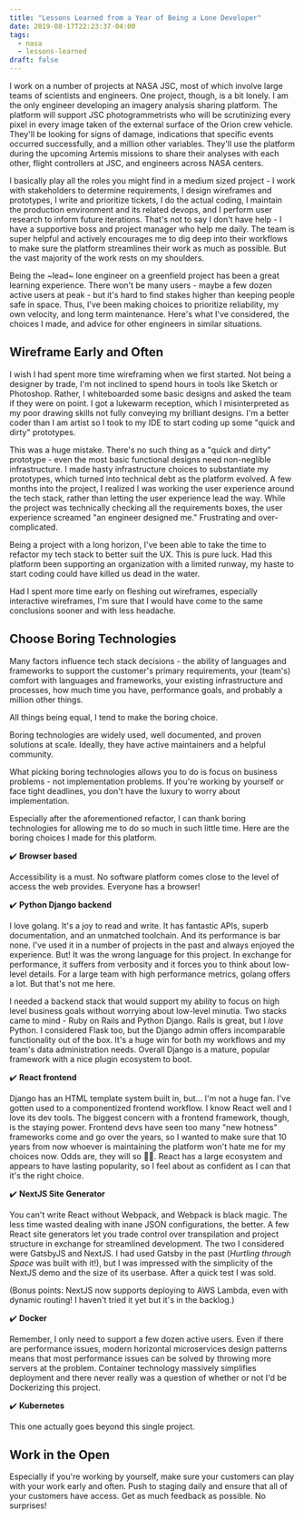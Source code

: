 ```yaml
---
title: "Lessons Learned from a Year of Being a Lone Developer"
date: 2019-08-17T22:23:37-04:00
tags: 
  - nasa
  - lessons-learned
draft: false
---
```


<p class="lead-in">
I work on a number of projects at NASA JSC, most of which involve large teams of scientists and engineers. One project, though, is a bit lonely. I am the only engineer developing an imagery analysis sharing platform. The platform will support JSC photogrammetrists who will be scrutinizing every pixel in every image taken of the external surface of the Orion crew vehicle. They'll be looking for signs of damage, indications that specific events occurred successfully, and a million other variables. They'll use the platform during the upcoming Artemis missions to share their analyses with each other, flight controllers at JSC, and engineers across NASA centers.
</p>

I basically play all the roles you might find in a medium sized project - I work with stakeholders to determine requirements, I design wireframes and prototypes, I write and prioritize tickets, I do the actual coding, I maintain the production environment and its related devops, and I perform user research to inform future iterations. That's not to say I don't have help - I have a supportive boss and project manager who help me daily. The team is super helpful and actively encourages me to dig deep into their workflows to make sure the platform streamlines their work as much as possible. But the vast majority of the work rests on my shoulders.

Being the ~lead~ lone engineer on a greenfield project has been a great learning experience. There won't be many users - maybe a few dozen active users at peak - but it's hard to find stakes higher than keeping people safe in space. Thus, I've been making choices to prioritize reliability, my own velocity, and long term maintenance. Here's what I've considered, the choices I made, and advice for other engineers in similar situations.

## Wireframe Early and Often

I wish I had spent more time wireframing when we first started. Not being a designer by trade, I'm not inclined to spend hours in tools like Sketch or Photoshop. Rather, I whiteboarded some basic designs and asked the team if they were on point. I got a lukewarm reception, which I misinterpreted as my poor drawing skills not fully conveying my brilliant designs. I'm a better coder than I am artist so I took to my IDE to start coding up some "quick and dirty" prototypes.

This was a huge mistake. There's no such thing as a "quick and dirty" prototype - even the most basic functional designs need non-neglible infrastructure. I made hasty infrastructure choices to substantiate my prototypes, which turned into technical debt as the platform evolved. A few months into the project, I realized I was working the user experience around the tech stack, rather than letting the user experience lead the way. While the project was technically checking all the requirements boxes, the user experience screamed "an engineer designed me." Frustrating and over-complicated.

Being a project with a long horizon, I've been able to take the time to refactor my tech stack to better suit the UX. This is pure luck. Had this platform been supporting an organization with a limited runway, my haste to start coding could have killed us dead in the water.

Had I spent more time early on fleshing out wireframes, especially interactive wireframes, I'm sure that I would have come to the same conclusions sooner and with less headache.

## Choose Boring Technologies

Many factors influence tech stack decisions - the ability of languages and frameworks to support the customer's primary requirements, your (team's) comfort with languages and frameworks, your existing infrastructure and processes, how much time you have, performance goals, and probably a million other things.

All things being equal, I tend to make the boring choice.

Boring technologies are widely used, well documented, and proven solutions at scale. Ideally, they have active maintainers and a helpful community.

What picking boring technologies allows you to do is focus on business problems - not implementation problems. If you're working by yourself or face tight deadlines, you don't have the luxury to worry about implementation.

Especially after the aforementioned refactor, I can thank boring technologies for allowing me to do so much in such little time. Here are the boring choices I made for this platform.

✔️ **Browser based**

Accessibility is a must. No software platform comes close to the level of access the web provides. Everyone has a browser!

✔️ **Python Django backend**

I love golang. It's a joy to read and write. It has fantastic APIs, superb documentation, and an unmatched toolchain. And its performance is bar none. I've used it in a number of projects in the past and always enjoyed the experience. But! It was the wrong language for this project. In exchange for performance, it suffers from verbosity and it forces you to think about low-level details. For a large team with high performance metrics, golang offers a lot. But that's not me here.

I needed a backend stack that would support my ability to focus on high level business goals without worrying about low-level minutia. Two stacks came to mind - Ruby on Rails and Python Django. Rails is great, but I _love_ Python. I considered Flask too, but the Django admin offers incomparable functionality out of the box. It's a huge win for both my workflows and my team's data administration needs. Overall Django is a mature, popular framework with a nice plugin ecosystem to boot.

✔️ **React frontend**

Django has an HTML template system built in, but... I'm not a huge fan. I've gotten used to a componentized frontend workflow. I know React well and I love its dev tools. The biggest concern with a frontend framework, though, is the staying power. Frontend devs have seen too many "new hotness" frameworks come and go over the years, so I wanted to make sure that 10 years from now whoever is maintaining the platform won't hate me for my choices now. Odds are, they will so 🤷‍♀️. React has a large ecosystem and appears to have lasting popularity, so I feel about as confident as I can that it's the right choice.

✔️ **NextJS Site Generator**

You can't write React without Webpack, and Webpack is black magic. The less time wasted dealing with inane JSON configurations, the better. A few React site generators let you trade control over transpilation and project structure in exchange for streamlined development. The two I considered were GatsbyJS and NextJS. I had used Gatsby in the past (_Hurtling through Space_ was built with it!), but I was impressed with the simplicity of the NextJS demo and the size of its userbase. After a quick test I was sold.

(Bonus points: NextJS now supports deploying to AWS Lambda, even with dynamic routing! I haven't tried it yet but it's in the backlog.)

✔️ **Docker**

Remember, I only need to support a few dozen active users. Even if there are performance issues, modern horizontal microservices design patterns means that most performance issues can be solved by throwing more servers at the problem. Container technology massively simplifies deployment and there never really was a question of whether or not I'd be Dockerizing this project.

✔️ **Kubernetes**

This one actually goes beyond this single project.

## Work in the Open

Especially if you're working by yourself, make sure your customers can play with your work early and often. Push to staging daily and ensure that all of your customers have access. Get as much feedback as possible. No surprises!